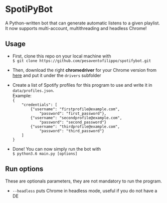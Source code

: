 # SpotiPyBot
A Python-written bot that can generate automatic listens to a given playlist.\
It now supports multi-account, multithreading and headless Chrome!

## Usage
* First, clone this repo on your local machine with\
```$ git clone https://github.com/pesaventofilippo/spotifybot.git```

* Then, download the right **chromedriver** for your Chrome version from [here](http://chromedriver.chromium.org/downloads) and put it under the ```drivers``` subfolder

* Create a list of Spotify profiles for this program to use and write it in ```data/profiles.json```.\
Example:\
```{```\
```    "credentials": [```\
```        {"username": "firstprofile@example.com",```\
```            "password": "first_password"},```\
```        {"username": "secondprofile@example.com",```\
```            "password": "second_password"}```\
```        {"username": "thirdprofile@example.com",```\
```            "password": "third_password"}```\
```    ]```\
```}```

* Done! You can now simply run the bot with\
```$ python3.6 main.py [options]```

## Run options
These are optionals parameters, they are not mandatory to run the program.

* ```--headless``` puts Chrome in headless mode, useful if you do not have a DE
